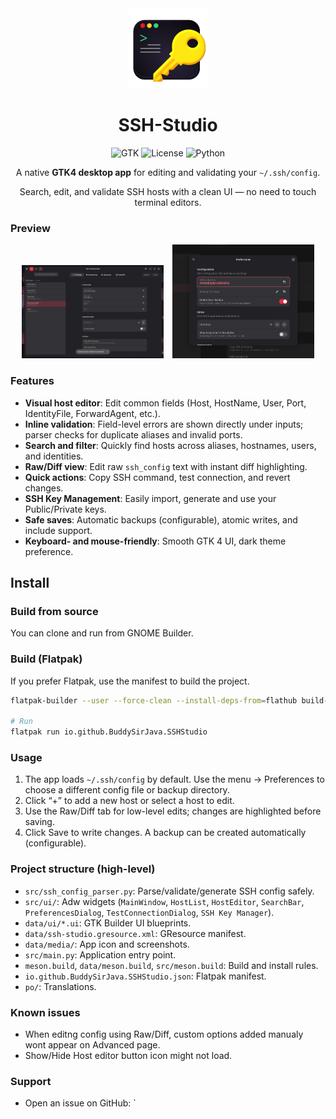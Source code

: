 <div align="center">

  <img src="data/media/icon_256.png" alt="App Icon" width="128" />

  <h1>
    SSH-Studio
  </h1>

  <img src="https://img.shields.io/badge/GTK-4.0-4A90E2?style=for-the-badge&logo=gtk&logoColor=white" alt="GTK" />
  <img src="https://img.shields.io/badge/License-GPL%20v3-00D4AA?style=for-the-badge&logo=gnu&logoColor=white" alt="License" />
  <img src="https://img.shields.io/badge/Python-3.12+-3776AB?style=for-the-badge&logo=python&logoColor=white" alt="Python" />

  <p>A native <strong>GTK4 desktop app</strong> for editing and validating your <code>~/.ssh/config</code>.</p>
  <p>Search, edit, and validate SSH hosts with a clean UI — no need to touch terminal editors.</p>

</div>

### Preview

<div align="center">
  <img src="assets/screenshots/ss1.png" alt="Main Interface" width="45%" style="margin-right: 2%;" />
  <img src="assets/screenshots/ss2.png" alt="Preferences Dialog" width="45%" />
</div>

### Features

- **Visual host editor**: Edit common fields (Host, HostName, User, Port, IdentityFile, ForwardAgent, etc.).
- **Inline validation**: Field-level errors are shown directly under inputs; parser checks for duplicate aliases and invalid ports.
- **Search and filter**: Quickly find hosts across aliases, hostnames, users, and identities.
- **Raw/Diff view**: Edit raw `ssh_config` text with instant diff highlighting.
- **Quick actions**: Copy SSH command, test connection, and revert changes.
- **SSH Key Management**: Easily import, generate and use your Public/Private keys.
- **Safe saves**: Automatic backups (configurable), atomic writes, and include support.
- **Keyboard- and mouse-friendly**: Smooth GTK 4 UI, dark theme preference.



## Install

### Build from source
You can clone and run from GNOME Builder.

### Build (Flatpak)

If you prefer Flatpak, use the manifest to build the project.

```bash
flatpak-builder --user --force-clean --install-deps-from=flathub build-dir io.github.BuddySirJava.SSHStudio.json --install

# Run
flatpak run io.github.BuddySirJava.SSHStudio
```

### Usage

1. The app loads `~/.ssh/config` by default. Use the menu → Preferences to choose a different config file or backup directory.
2. Click “+” to add a new host or select a host to edit.
3. Use the Raw/Diff tab for low-level edits; changes are highlighted before saving.
4. Click Save to write changes. A backup can be created automatically (configurable).

### Project structure (high-level)

- `src/ssh_config_parser.py`: Parse/validate/generate SSH config safely.
- `src/ui/`: Adw widgets (`MainWindow`, `HostList`, `HostEditor`, `SearchBar`, `PreferencesDialog`, `TestConnectionDialog`, `SSH Key Manager`).
- `data/ui/*.ui`: GTK Builder UI blueprints.
- `data/ssh-studio.gresource.xml`: GResource manifest.
- `data/media/`: App icon and screenshots.
- `src/main.py`: Application entry point.
- `meson.build`, `data/meson.build`, `src/meson.build`: Build and install rules.
- `io.github.BuddySirJava.SSHStudio.json`: Flatpak manifest.
- `po/`: Translations.

### Known issues
- When editng config using Raw/Diff, custom options added manualy wont appear on Advanced page.
- Show/Hide Host editor button icon might not load. 

### Support

- Open an issue on GitHub: `